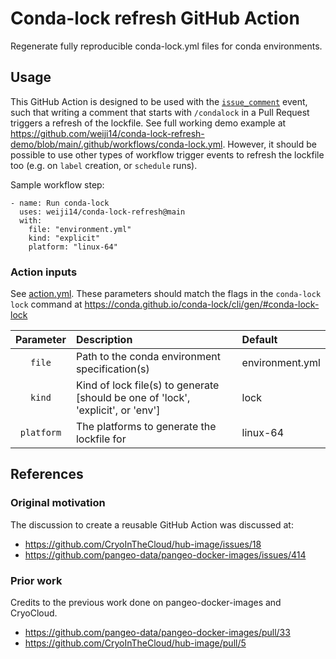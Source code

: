 # Conda-lock refresh GitHub Action

Regenerate fully reproducible conda-lock.yml files for conda environments.

## Usage

This GitHub Action is designed to be used with the
[`issue_comment`](https://docs.github.com/en/actions/using-workflows/events-that-trigger-workflows#issue_comment)
event, such that writing a comment that starts with `/condalock` in a Pull
Request triggers a refresh of the lockfile. See full working demo example at
https://github.com/weiji14/conda-lock-refresh-demo/blob/main/.github/workflows/conda-lock.yml.
However, it should be possible to use other types of workflow trigger events to
refresh the lockfile too (e.g. on `label` creation, or `schedule` runs).

Sample workflow step:

```
- name: Run conda-lock
  uses: weiji14/conda-lock-refresh@main
  with:
    file: "environment.yml"
    kind: "explicit"
    platform: "linux-64"
```

### Action inputs

See [action.yml](./action.yml).
These parameters should match the flags in the `conda-lock lock` command at
https://conda.github.io/conda-lock/cli/gen/#conda-lock-lock

| Parameter | Description | Default |
|:--:|:--|:--|
| `file` | Path to the conda environment specification(s) | environment.yml |
| `kind` | Kind of lock file(s) to generate [should be one of 'lock', 'explicit', or 'env'] | lock |
| `platform` | The platforms to generate the lockfile for | linux-64 |


## References

### Original motivation

The discussion to create a reusable GitHub Action was discussed at:
- https://github.com/CryoInTheCloud/hub-image/issues/18
- https://github.com/pangeo-data/pangeo-docker-images/issues/414

### Prior work

Credits to the previous work done on pangeo-docker-images and CryoCloud.
- https://github.com/pangeo-data/pangeo-docker-images/pull/33
- https://github.com/CryoInTheCloud/hub-image/pull/5
